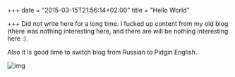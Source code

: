 +++
date = "2015-03-15T21:56:14+02:00"
title = "Hello World"

+++
Did not write here for a long time. I fucked up content from my old blog (there was nothing interesting here, and there are will be nothing interesting here :).

Also it is good time to switch blog from Russian to Pidgin English..

![img](http://www.koeksworld.com/wp-content/uploads/2014/04/Data-loss.png) 
